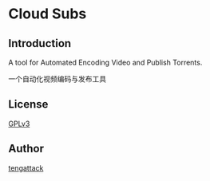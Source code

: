 # Cloud Subs

## Introduction

A tool for Automated Encoding Video and Publish Torrents.

一个自动化视频编码与发布工具

## License

[GPLv3][1]

## Author

[tengattack][2]


[1]: https://www.gnu.org/copyleft/gpl.html "GPLv3"
[2]: https://bless.moe/blog/
